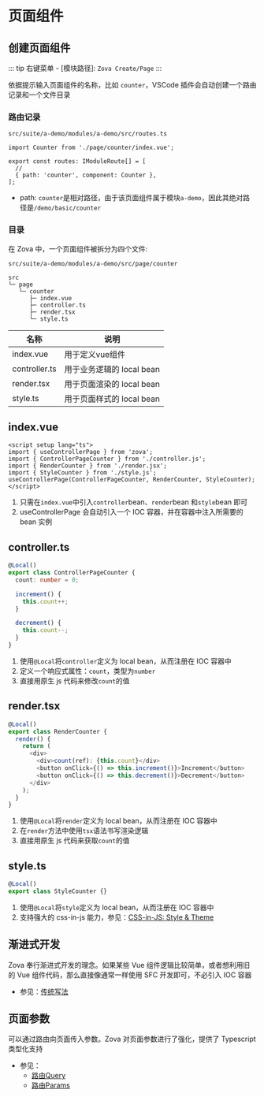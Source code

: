 # 页面组件

## 创建页面组件

::: tip
右键菜单 - [模块路径]: `Zova Create/Page`
:::

依据提示输入页面组件的名称，比如 `counter`，VSCode 插件会自动创建一个路由记录和一个文件目录

### 路由记录

`src/suite/a-demo/modules/a-demo/src/routes.ts`

```typescript{1,5}
import Counter from './page/counter/index.vue';

export const routes: IModuleRoute[] = [
  //
  { path: 'counter', component: Counter },
];
```

- path: `counter`是相对路径，由于该页面组件属于模块`a-demo`，因此其绝对路径是`/demo/basic/counter`

### 目录

在 Zova 中，一个页面组件被拆分为四个文件:

`src/suite/a-demo/modules/a-demo/src/page/counter`

```
src
└─ page
   └─ counter
      ├─ index.vue
      ├─ controller.ts
      ├─ render.tsx
      └─ style.ts
```

| 名称          | 说明                      |
| ------------- | ------------------------- |
| index.vue     | 用于定义vue组件           |
| controller.ts | 用于业务逻辑的 local bean |
| render.tsx    | 用于页面渲染的 local bean |
| style.ts      | 用于页面样式的 local bean |

## index.vue

```vue
<script setup lang="ts">
import { useControllerPage } from 'zova';
import { ControllerPageCounter } from './controller.js';
import { RenderCounter } from './render.jsx';
import { StyleCounter } from './style.js';
useControllerPage(ControllerPageCounter, RenderCounter, StyleCounter);
</script>
```

1. 只需在`index.vue`中引入`controller`bean、`render`bean 和`style`bean 即可
2. useControllerPage 会自动引入一个 IOC 容器，并在容器中注入所需要的 bean 实例

## controller.ts

```typescript
@Local()
export class ControllerPageCounter {
  count: number = 0;

  increment() {
    this.count++;
  }

  decrement() {
    this.count--;
  }
}
```

1. 使用`@Local`将`controller`定义为 local bean，从而注册在 IOC 容器中
2. 定义一个响应式属性：`count`，类型为`number`
3. 直接用原生 js 代码来修改`count`的值

## render.tsx

```typescript
@Local()
export class RenderCounter {
  render() {
    return (
      <div>
        <div>count(ref): {this.count}</div>
        <button onClick={() => this.increment()}>Increment</button>
        <button onClick={() => this.decrement()}>Decrement</button>
      </div>
    );
  }
}
```

1. 使用`@Local`将`render`定义为 local bean，从而注册在 IOC 容器中
2. 在`render`方法中使用`tsx`语法书写渲染逻辑
3. 直接用原生 js 代码来获取`count`的值

## style.ts

```typescript
@Local()
export class StyleCounter {}
```

1. 使用`@Local`将`style`定义为 local bean，从而注册在 IOC 容器中
2. 支持强大的 css-in-js 能力，参见：[CSS-in-JS: Style & Theme](../../techniques/css-in-js/introduction.md)

## 渐进式开发

Zova 奉行渐进式开发的理念。如果某些 Vue 组件逻辑比较简单，或者想利用旧的 Vue 组件代码，那么直接像通常一样使用 SFC 开发即可，不必引入 IOC 容器

- 参见：[传统写法](../../vue/legacy.md)

## 页面参数

可以通过路由向页面传入参数。Zova 对页面参数进行了强化，提供了 Typescript 类型化支持

- 参见：
  - [路由Query](../../techniques/router/route-query.md)
  - [路由Params](../../techniques/router/route-params.md)
